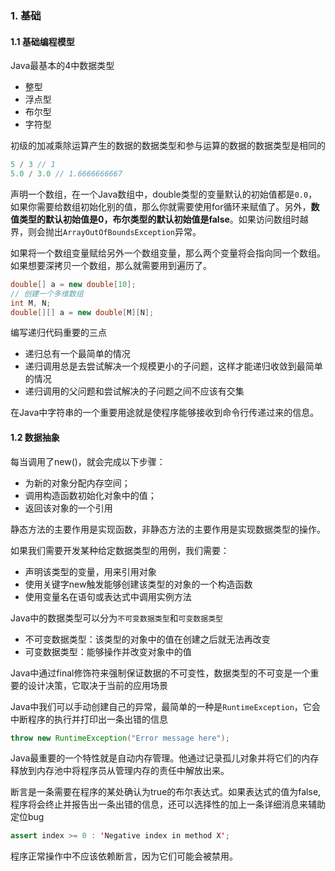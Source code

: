 ### 1. 基础
#### 1.1 基础编程模型
Java最基本的4中数据类型
- 整型
- 浮点型
- 布尔型
- 字符型

初级的加减乘除运算产生的数据的数据类型和参与运算的数据的数据类型是相同的

```java
5 / 3 // 1
5.0 / 3.0 // 1.6666666667
```

声明一个数组，在一个Java数组中，double类型的变量默认的初始值都是`0.0`，如果你需要给数组初始化别的值，那么你就需要使用for循环来赋值了。另外，**数值类型的默认初始值是0，布尔类型的默认初始值是false**。如果访问数组时越界，则会抛出`ArrayOutOfBoundsException`异常。

如果将一个数组变量赋给另外一个数组变量，那么两个变量将会指向同一个数组。如果想要深拷贝一个数组，那么就需要用到遍历了。

```java
double[] a = new double[10];
// 创建一个多维数组
int M, N;
double[][] a = new double[M][N];
```

编写递归代码重要的三点
- 递归总有一个最简单的情况
- 递归调用总是去尝试解决一个规模更小的子问题，这样才能递归收敛到最简单的情况
- 递归调用的父问题和尝试解决的子问题之间不应该有交集

在Java中字符串的一个重要用途就是使程序能够接收到命令行传递过来的信息。

#### 1.2 数据抽象
每当调用了new()，就会完成以下步骤：
- 为新的对象分配内存空间；
- 调用构造函数初始化对象中的值；
- 返回该对象的一个引用

静态方法的主要作用是实现函数，非静态方法的主要作用是实现数据类型的操作。

如果我们需要开发某种给定数据类型的用例，我们需要：
- 声明该类型的变量，用来引用对象
- 使用关键字new触发能够创建该类型的对象的一个构造函数
- 使用变量名在语句或表达式中调用实例方法

Java中的数据类型可以分为`不可变数据类型`和`可变数据类型`

- 不可变数据类型：该类型的对象中的值在创建之后就无法再改变
- 可变数据类型：能够操作并改变对象中的值

Java中通过final修饰符来强制保证数据的不可变性，数据类型的不可变是一个重要的设计决策，它取决于当前的应用场景

Java中我们可以手动创建自己的异常，最简单的一种是`RuntimeException`，它会中断程序的执行并打印出一条出错的信息

```java
throw new RuntimeException("Error message here");
```

Java最重要的一个特性就是自动内存管理。他通过记录孤儿对象并将它们的内存释放到内存池中将程序员从管理内存的责任中解放出来。

断言是一条需要在程序的某处确认为true的布尔表达式。如果表达式的值为false,程序将会终止并报告出一条出错的信息，还可以选择性的加上一条详细消息来辅助定位bug

```java
assert index >= 0 : 'Negative index in method X';
```

程序正常操作中不应该依赖断言，因为它们可能会被禁用。